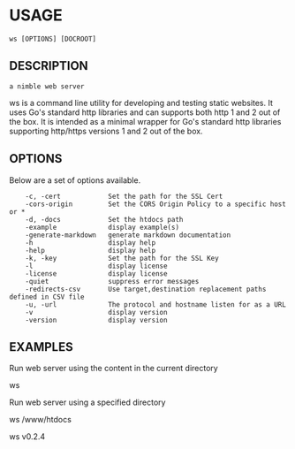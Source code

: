 
USAGE
=====

	ws [OPTIONS] [DOCROOT]

DESCRIPTION
-----------



	a nimble web server

ws is a command line utility for developing and testing static websites.
It uses Go's standard http libraries and can supports both http 1 and 2
out of the box.  It is intended as a minimal wrapper for Go's standard
http libraries supporting http/https versions 1 and 2 out of the box.


OPTIONS
-------

Below are a set of options available.

```
    -c, -cert            Set the path for the SSL Cert
    -cors-origin         Set the CORS Origin Policy to a specific host or *
    -d, -docs            Set the htdocs path
    -example             display example(s)
    -generate-markdown   generate markdown documentation
    -h                   display help
    -help                display help
    -k, -key             Set the path for the SSL Key
    -l                   display license
    -license             display license
    -quiet               suppress error messages
    -redirects-csv       Use target,destination replacement paths defined in CSV file
    -u, -url             The protocol and hostname listen for as a URL
    -v                   display version
    -version             display version
```


EXAMPLES
--------


Run web server using the content in the current directory

   ws

Run web server using a specified directory

   ws /www/htdocs


ws v0.2.4
